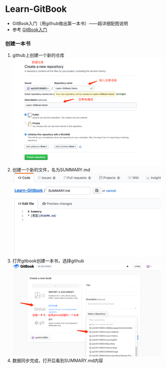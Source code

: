# Learn-GitBook

* GitBook入门（用github做出第一本书）——超详细配图说明
* 参考 [GitBook入门](http://blog.csdn.net/hk2291976/article/details/51173850)

### 创建一本书

1. github上创建一个新的仓库
   ![](/assets/QQ20180224-174702@2x.png)
2. 创建一个新的文件，名为SUMMARY.md
   ![](/assets/QQ20180224-175125@2x.png)
3. 打开gitbook创建一本书，选择github
   ![](/assets/QQ20180224-172034@2x.png)
4. 数据同步完成，打开后看到SUMMARY.md内容



